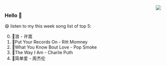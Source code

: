 <img align="right"  src="https://github-readme-stats.vercel.app/api/top-langs/?username=kvnZero" />

### Hello 👋

😄 listen to my this week song list of top 5:

0. 🌈浪 - 许嵩
1. 🌈Put Your Records On - Ritt Momney
2. 🌈What You Know Bout Love - Pop Smoke
3. 🌈The Way I Am - Charlie Puth
4. 🌈简单爱 - 周杰伦

